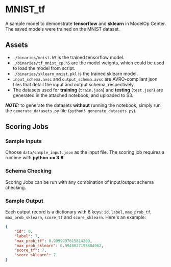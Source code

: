 # MNIST_tf
A sample model to demonstrate **tensorflow** and **sklearn** in ModelOp Center. The saved models were trained on the MNIST dataset.


## Assets
- `./binaries/mnist.h5` is the trained tensorflow model.
- `./binaries/tf_mnist_cp.h5` are the model weights, which could be used to load the model from script.
- `./binaries/sklearn_mnist.pkl` is the trained sklearn model.
- `input_schema.avsc` and `output_schema.avsc` are AVRO-compliant json files that detail the input and output schema, respectively.
- The datasets used for **training** (`train.json`) and **testing** (`test.json`) are generated in the attached notebook, and uploaded to S3.

**_NOTE:_**  to generate the datasets **without** running the notebook, simply run the `generate_datasets.py` file (`python3 generate_datasets.py`).

## Scoring Jobs

### Sample Inputs

Choose `data/sample_input.json` as the input file. The scoring job requires a runtime with **python >= 3.8**.

### Schema Checking

Scoring Jobs can be run with any combination of input/output schema checking.

### Sample Output

Each output record is a dictionary with 6 keys: `id`, `label`, `max_prob_tf`, `max_prob_sklearn`, `score_tf` and `score_sklearn`. Here's an example:
```json
{
    "id": 0,
    "label": 7,
    "max_prob_tf": 0.9999997615814209,
    "max_prob_sklearn": 0.9948027195804962,
    "score_tf": 7,
    "score_sklearn": 7
}
```